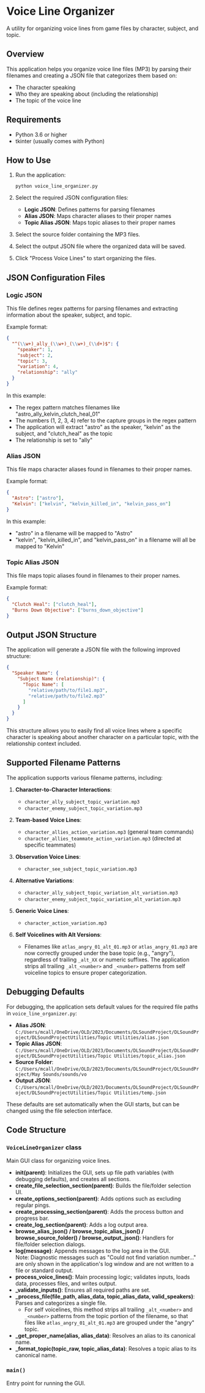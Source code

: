 # Voice Line Organizer

A utility for organizing voice lines from game files by character, subject, and topic.

## Overview

This application helps you organize voice line files (MP3) by parsing their filenames and creating a JSON file that categorizes them based on:
- The character speaking
- Who they are speaking about (including the relationship)
- The topic of the voice line

## Requirements

- Python 3.6 or higher
- tkinter (usually comes with Python)

## How to Use

1. Run the application:
   ```
   python voice_line_organizer.py
   ```

2. Select the required JSON configuration files:
   - **Logic JSON**: Defines patterns for parsing filenames
   - **Alias JSON**: Maps character aliases to their proper names
   - **Topic Alias JSON**: Maps topic aliases to their proper names

3. Select the source folder containing the MP3 files.

4. Select the output JSON file where the organized data will be saved.

5. Click "Process Voice Lines" to start organizing the files.

## JSON Configuration Files

### Logic JSON

This file defines regex patterns for parsing filenames and extracting information about the speaker, subject, and topic.

Example format:
```json
{
  "^(\\w+)_ally_(\\w+)_(\\w+)_(\\d+)$": {
    "speaker": 1,
    "subject": 2,
    "topic": 3,
    "variation": 4,
    "relationship": "ally"
  }
}
```

In this example:
- The regex pattern matches filenames like "astro_ally_kelvin_clutch_heal_01"
- The numbers (1, 2, 3, 4) refer to the capture groups in the regex pattern
- The application will extract "astro" as the speaker, "kelvin" as the subject, and "clutch_heal" as the topic
- The relationship is set to "ally"

### Alias JSON

This file maps character aliases found in filenames to their proper names.

Example format:
```json
{
  "Astro": ["astro"],
  "Kelvin": ["kelvin", "kelvin_killed_in", "kelvin_pass_on"]
}
```

In this example:
- "astro" in a filename will be mapped to "Astro"
- "kelvin", "kelvin_killed_in", and "kelvin_pass_on" in a filename will all be mapped to "Kelvin"

### Topic Alias JSON

This file maps topic aliases found in filenames to their proper names.

Example format:
```json
{
  "Clutch Heal": ["clutch_heal"],
  "Burns Down Objective": ["burns_down_objective"]
}
```

## Output JSON Structure

The application will generate a JSON file with the following improved structure:

```json
{
  "Speaker Name": {
    "Subject Name (relationship)": {
      "Topic Name": [
        "relative/path/to/file1.mp3",
        "relative/path/to/file2.mp3"
      ]
    }
  }
}
```

This structure allows you to easily find all voice lines where a specific character is speaking about another character on a particular topic, with the relationship context included.

## Supported Filename Patterns

The application supports various filename patterns, including:

1. **Character-to-Character Interactions**:
   - `character_ally_subject_topic_variation.mp3`
   - `character_enemy_subject_topic_variation.mp3`

2. **Team-based Voice Lines**:
   - `character_allies_action_variation.mp3` (general team commands)
   - `character_allies_teammate_action_variation.mp3` (directed at specific teammates)

3. **Observation Voice Lines**:
   - `character_see_subject_topic_variation.mp3`

4. **Alternative Variations**:
   - `character_ally_subject_topic_variation_alt_variation.mp3`
   - `character_enemy_subject_topic_variation_alt_variation.mp3`

5. **Generic Voice Lines**:
   - `character_action_variation.mp3`

6. **Self Voicelines with Alt Versions**:
   - Filenames like `atlas_angry_01_alt_01.mp3` or `atlas_angry_01.mp3` are now correctly grouped under the base topic (e.g., "angry"), regardless of trailing `_alt_XX` or numeric suffixes. The application strips all trailing `_alt_<number>` and `_<number>` patterns from self voiceline topics to ensure proper categorization.

## Debugging Defaults

For debugging, the application sets default values for the required file paths in `voice_line_organizer.py`:

- **Alias JSON**:  
  `C:/Users/mcall/OneDrive/OLD/2023/Documents/DLSoundProject/DLSoundProject/DLSoundProjectUtilities/Topic Utilities/alias.json`
- **Topic Alias JSON**:  
  `C:/Users/mcall/OneDrive/OLD/2023/Documents/DLSoundProject/DLSoundProject/DLSoundProjectUtilities/Topic Utilities/topic_alias.json`
- **Source Folder**:  
  `C:/Users/mcall/OneDrive/OLD/2023/Documents/DLSoundProject/DLSoundProject/May Sounds/sounds/vo`
- **Output JSON**:  
  `C:/Users/mcall/OneDrive/OLD/2023/Documents/DLSoundProject/DLSoundProject/DLSoundProjectUtilities/Topic Utilities/temp.json`

These defaults are set automatically when the GUI starts, but can be changed using the file selection interface.

## Code Structure

### `VoiceLineOrganizer` class

Main GUI class for organizing voice lines.

- **__init__(parent)**: Initializes the GUI, sets up file path variables (with debugging defaults), and creates all sections.
- **create_file_selection_section(parent)**: Builds the file/folder selection UI.
- **create_options_section(parent)**: Adds options such as excluding regular pings.
- **create_processing_section(parent)**: Adds the process button and progress bar.
- **create_log_section(parent)**: Adds a log output area.
- **browse_alias_json() / browse_topic_alias_json() / browse_source_folder() / browse_output_json()**: Handlers for file/folder selection dialogs.
- **log(message)**: Appends messages to the log area in the GUI.  
  Note: Diagnostic messages such as "Could not find variation number..." are only shown in the application's log window and are not written to a file or standard output.
- **process_voice_lines()**: Main processing logic; validates inputs, loads data, processes files, and writes output.
- **_validate_inputs()**: Ensures all required paths are set.
- **_process_file(file_path, alias_data, topic_alias_data, valid_speakers)**: Parses and categorizes a single file.  
  - For self voicelines, this method strips all trailing `_alt_<number>` and `_<number>` patterns from the topic portion of the filename, so that files like `atlas_angry_01_alt_01.mp3` are grouped under the "angry" topic.
- **_get_proper_name(alias, alias_data)**: Resolves an alias to its canonical name.
- **_format_topic(topic_raw, topic_alias_data)**: Resolves a topic alias to its canonical name.

### `main()`

Entry point for running the GUI.
